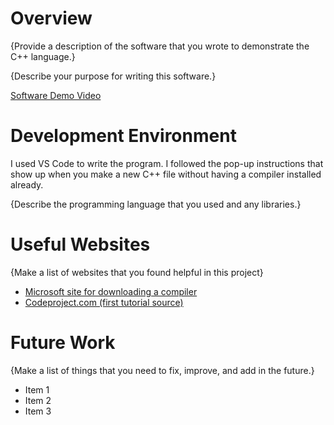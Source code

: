# Overview

{Provide a description of the software that you wrote to demonstrate the C++ language.}

{Describe your purpose for writing this software.}

[Software Demo Video](http://youtube.link.goes.here)

# Development Environment

I used VS Code to write the program. I followed the pop-up instructions that show up when you make a new C++ file without having a compiler installed already.

{Describe the programming language that you used and any libraries.}

# Useful Websites

{Make a list of websites that you found helpful in this project}

- [Microsoft site for downloading a compiler](https://visualstudio.microsoft.com/downloads/#build-tools-for-visual-studio-2022)
- [Codeproject.com (first tutorial source)](https://www.codeproject.com/Articles/1214018/Chess-Console-Game-in-Cplusplus)

# Future Work

{Make a list of things that you need to fix, improve, and add in the future.}

- Item 1
- Item 2
- Item 3